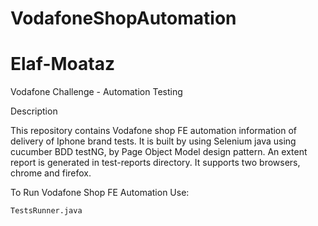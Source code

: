 # VodafoneShopAutomation
# Elaf-Moataz
 Vodafone Challenge - Automation Testing

Description

  This repository contains Vodafone shop FE automation information of delivery of Iphone brand tests. It is built by using Selenium java using cucumber BDD testNG,
  by Page Object Model design pattern. An extent report is generated in test-reports directory. It supports two browsers, chrome and firefox.

To Run Vodafone Shop FE Automation Use:

    TestsRunner.java
